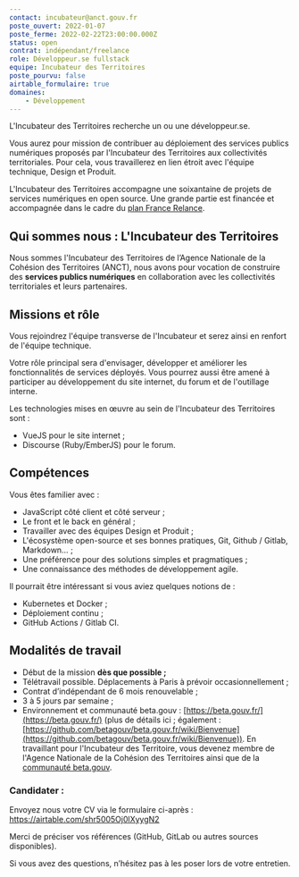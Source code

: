 ```yaml
---
contact: incubateur@anct.gouv.fr
poste_ouvert: 2022-01-07
poste_ferme: 2022-02-22T23:00:00.000Z
status: open
contrat: indépendant/freelance
role: Développeur.se fullstack
equipe: Incubateur des Territoires
poste_pourvu: false
airtable_formulaire: true
domaines:
    - Développement
---
```

L'Incubateur des Territoires recherche un ou une développeur.se. 

Vous aurez pour mission de contribuer au déploiement des services publics numériques proposés par l'Incubateur des Territoires aux collectivités territoriales. Pour cela, vous travaillerez en lien étroit avec l'équipe technique, Design et Produit. 

L'Incubateur des Territoires accompagne une soixantaine de projets de services numériques en open source. Une grande partie est financée et accompagnée dans le cadre du [plan France Relance](https://incubateur.anct.gouv.fr/actualites/resultats-de-la-consultation-nationale-france-relance-co-construction-de-services-numeriques/). 

## **Qui sommes nous : L'Incubateur des Territoires**

Nous sommes l'Incubateur des Territoires de l’Agence Nationale de la Cohésion des Territoires (ANCT), nous avons pour vocation de construire des **services publics numériques** en collaboration avec les collectivités territoriales et leurs partenaires.

## **Missions et rôle**

Vous rejoindrez l'équipe transverse de l'Incubateur et serez ainsi en renfort de l'équipe technique.

Votre rôle principal sera d'envisager, développer et améliorer les fonctionnalités de services déployés. Vous pourrez aussi être amené à participer au développement du site internet, du forum et de l'outillage interne.

Les technologies mises en œuvre au sein de l'Incubateur des Territoires sont :

- VueJS pour le site internet ;
- Discourse (Ruby/EmberJS) pour le forum.

## **Compétences**

Vous êtes familier avec :

- JavaScript côté client et côté serveur ;
- Le front et le back en général ;
- Travailler avec des équipes Design et Produit ;
- L'écosystème open-source et ses bonnes pratiques, Git, Github / Gitlab, Markdown… ;
- Une préférence pour des solutions simples et pragmatiques ;
- Une connaissance des méthodes de développement agile.

Il pourrait être intéressant si vous aviez quelques notions de :

- Kubernetes et Docker ;
- Déploiement continu ;
- GitHub Actions / Gitlab CI.

## **Modalités de travail**

- Début de la mission **dès que possible ;**
- Télétravail possible. Déplacements à Paris à prévoir occasionnellement ;
- Contrat d’indépendant de 6 mois renouvelable ;
- 3 à 5 jours par semaine ;
- Environnement et communauté beta.gouv : [https://beta.gouv.fr/](https://beta.gouv.fr/) (plus de détails ici ; également : [https://github.com/betagouv/beta.gouv.fr/wiki/Bienvenue](https://github.com/betagouv/beta.gouv.fr/wiki/Bienvenue)).
En travaillant pour l'Incubateur des Territoire, vous devenez membre de l'Agence Nationale de la Cohésion des Territoires ainsi que de la [communauté beta.gouv](https://doc.incubateur.net/communaute/travailler-a-beta-gouv/bienvenue).

### Candidater **:**

Envoyez nous votre CV via le formulaire ci-après : https://airtable.com/shr5005Oj0lXyygN2

Merci de préciser vos références (GitHub, GitLab ou autres sources disponibles).

Si vous avez des questions, n’hésitez pas à les poser lors de votre entretien.
